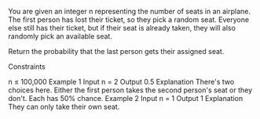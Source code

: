 You are given an integer n representing the number of seats in an airplane. The first person has lost their ticket, so they pick a random seat. Everyone else still has their ticket, but if their seat is already taken, they will also randomly pick an available seat.

Return the probability that the last person gets their assigned seat.

Constraints

n ≤ 100,000
Example 1
Input
n = 2
Output
0.5
Explanation
There's two choices here. Either the first person takes the second person's seat or they don't. Each has 50% chance.
Example 2
Input
n = 1
Output
1
Explanation
They can only take their own seat.
